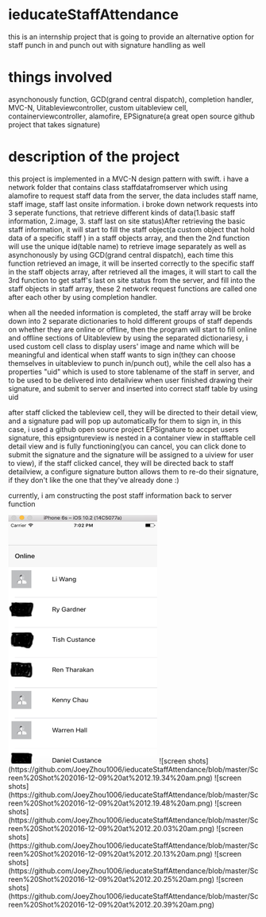 # ieducateStaffAttendance
this is an internship project that is going to provide an alternative option for staff punch in and punch out with signature handling as well

# things involved
asynchonously function, GCD(grand central dispatch), completion handler, MVC-N, Uitableviewcontroller, custom uitableview cell, containerviewcontroller, alamofire, EPSignature(a great open source github project that takes signature)

# description of the project

this project is implemented in a MVC-N design pattern with swift. i have a network folder that contains class staffdatafromserver which using alamofire to request staff data from the server, the data includes staff name, staff image, staff last onsite information. i broke down network requests into 3 seperate functions, that retrieve different kinds of data(1.basic staff information, 2.image, 3. staff last on site status)After retrieving the basic staff information, it will start to fill the staff object(a custom object that hold data of a specific staff ) in a staff objects array, and then the 2nd function will use the unique id(table name) to retrieve image separately as well as asynchonously by using GCD(grand central dispatch), each time this function retrieved an image, it will be inserted correctly to the specific staff in the staff objects array, after retrieved all the images, it will start to call the 3rd function to get staff's last on site status from the server, and fill into the staff objects in staff array, these 2 network request functions are called one after each other by using completion handler.


when all the needed information is completed, the staff array will be broke down into 2 separate dictionaries to hold different groups of staff depends on whether they are online or offline, then the program will start to fill online and offline sections of Uitableview by using the separated dictionariesy, i used custom cell class to display users' image
and name which will be meaningful and identical when staff wants to sign in(they can choose themselves in uitableview to punch in/punch out), while the cell also has a properties "uid" which is used to store tablename of the staff in server, and to be used to be delivered into detailview when user finished drawing their signature, 
and submit to server and inserted into correct staff table by using uid


after staff clicked the tableview cell, they will be directed to their detail view, and a signature pad will pop up automatically for them to sign in, in this case, i used a github open source project EPSignature to accpet users signature, this epsigntureview is nested in a container view in stafftable cell detail view and is fully functioning(you can cancel, you can click done to submit the signature and the signature will be assigned to a uiview for user to view), if the staff clicked cancel, they will be directed back to staff detailview, a configure signature button allows them to re-do their signature, if they don't like the one that they've already done :)

currently, i am constructing the post staff information back to server function



<img src="https://github.com/JoeyZhou1006/ieducateStaffAttendance/blob/master/screenshotsblurry.png" alt="alt text" width="300" height="500">
![screen shots](https://github.com/JoeyZhou1006/ieducateStaffAttendance/blob/master/Screen%20Shot%202016-12-09%20at%2012.19.34%20am.png)
![screen shots](https://github.com/JoeyZhou1006/ieducateStaffAttendance/blob/master/Screen%20Shot%202016-12-09%20at%2012.19.48%20am.png)
![screen shots](https://github.com/JoeyZhou1006/ieducateStaffAttendance/blob/master/Screen%20Shot%202016-12-09%20at%2012.20.03%20am.png)
![screen shots](https://github.com/JoeyZhou1006/ieducateStaffAttendance/blob/master/Screen%20Shot%202016-12-09%20at%2012.20.13%20am.png)
![screen shots](https://github.com/JoeyZhou1006/ieducateStaffAttendance/blob/master/Screen%20Shot%202016-12-09%20at%2012.20.25%20am.png)
![screen shots](https://github.com/JoeyZhou1006/ieducateStaffAttendance/blob/master/Screen%20Shot%202016-12-09%20at%2012.20.39%20am.png)


